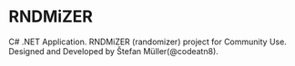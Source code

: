 # RNDMiZER
C# .NET Application. RNDMiZER (randomizer) project for Community Use.  
Designed and Developed by Štefan Müller(@codeatn8).

